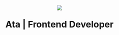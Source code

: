<h1 align="center">
  <img src= "[https://www.icegif.com/wp-content/uploads/2023/05/icegif-796.gif](https://steamuserimages-a.akamaihd.net/ugc/1840291416446258975/02DA341FD598AB32D199AF0D85B60FCD12635C6A/?imw=268&imh=268&ima=fit&impolicy=Letterbox&imcolor=%23000000&letterbox=true)" />
  
  Ata | Frontend Developer
</h1>
